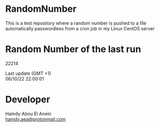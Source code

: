 # RandomNumber    
This is a test repository where a random number is pushed to a file automatically passwordless from a cron job in my Linux CentOS server    
# Random Number of the last run   
22214
      
Last update (GMT +1)    
06/10/22 22:00:01
# Developer    
Hamdy Abou El Anein   
hamdy.aea@protonmail.com
